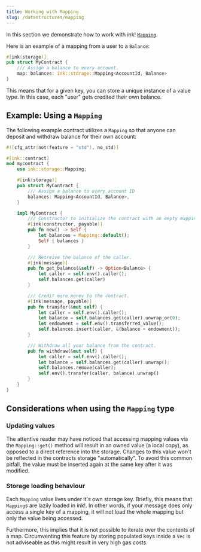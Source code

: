 ```yaml
---
title: Working with Mapping 
slug: /datastructures/mapping
---
```


In this section we demonstrate how to work with ink! [`Mapping`](https://docs.rs/ink_storage/4.0.0-beta.1/ink_storage/struct.Mapping.html).

Here is an example of a mapping from a user to a `Balance`:

```rust
#[ink(storage)]
pub struct MyContract {
    /// Assign a balance to every account.
    map: balances: ink::storage::Mapping<AccountId, Balance>
}
```

This means that for a given key, you can store a unique instance of a value type. In this
case, each "user" gets credited their own balance. 

## Example: Using a `Mapping`

The following example contract utilizes a `Mapping` so that anyone can deposit and withdraw 
balance for their own account:

```rust
#![cfg_attr(not(feature = "std"), no_std)]

#[ink::contract]
mod mycontract {
    use ink::storage::Mapping;

    #[ink(storage)]
    pub struct MyContract {
        /// Assign a balance to every account ID
        balances: Mapping<AccountId, Balance>,
    }

    impl MyContract {
        /// Constructor to initialize the contract with an empty mapping.
        #[ink(constructor, payable)]
        pub fn new() -> Self {
            let balances = Mapping::default();
            Self { balances }
        }

        /// Retreive the balance of the caller.
        #[ink(message)]
        pub fn get_balance(&self) -> Option<Balance> {
            let caller = self.env().caller();
            self.balances.get(caller)
        }

        /// Credit more money to the contract.
        #[ink(message, payable)]
        pub fn transfer(&mut self) {
            let caller = self.env().caller();
            let balance = self.balances.get(caller).unwrap_or(0);
            let endowment = self.env().transferred_value();
            self.balances.insert(caller, &(balance + endowment));
        }

        /// Withdraw all your balance from the contract.
        pub fn withdraw(&mut self) {
            let caller = self.env().caller();
            let balance = self.balances.get(caller).unwrap();
            self.balances.remove(caller);
            self.env().transfer(caller, balance).unwrap()
        }
    }
}

```

## Considerations when using the `Mapping` type

### Updating values

The attentive reader may have noticed that accessing mapping values via the `Mapping::get()` 
method will result in an owned value (a local copy), as opposed to a direct reference 
into the storage. Changes to this value won't be reflected in the contracts storage 
"automatically". To avoid this common pitfall, the value must be inserted again at the same 
key after it was modified.

### Storage loading behaviour

Each `Mapping` value lives under it's own storage key. Briefly, this means that `Mapping`s are 
lazily loaded in ink!. In other words, if your message does only access a single key of a 
mapping, it will not load the whole mapping but only the value being accessed.

Furthermore, this implies that it is not possible to iterate over the contents of a map. 
Circumventing this feature by storing populated keys inside a `Vec` is not adviseable 
as this might result in very high gas costs.
